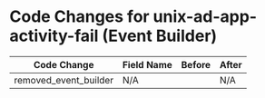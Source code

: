 # Code Changes for unix-ad-app-activity-fail (Event Builder)

| Code Change | Field Name | Before | After |
|-------------|------------|--------|-------|
| removed_event_builder | N/A |  | N/A |